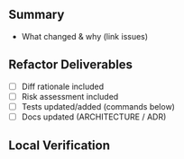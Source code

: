 ## Summary
- What changed & why (link issues)

## Refactor Deliverables
- [ ] Diff rationale included
- [ ] Risk assessment included
- [ ] Tests updated/added (commands below)
- [ ] Docs updated (ARCHITECTURE / ADR)

## Local Verification
